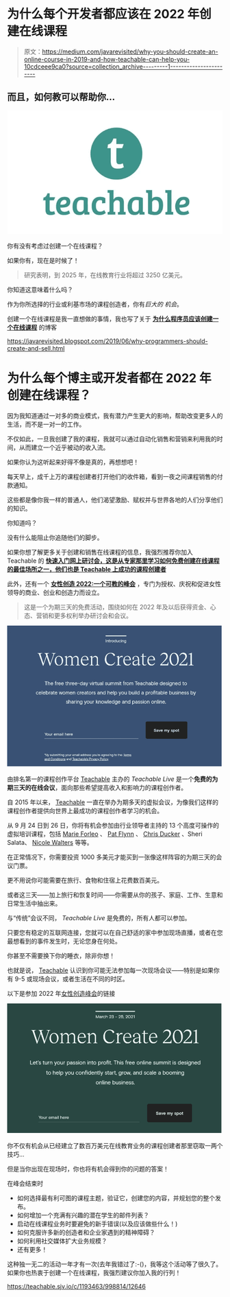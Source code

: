 # 为什么每个开发者都应该在 2022 年创建在线课程

> 原文：<https://medium.com/javarevisited/why-you-should-create-an-online-course-in-2019-and-how-teachable-can-help-you-10cdceee9ca0?source=collection_archive---------1----------------------->

## 而且，如何教可以帮助你…

[![](img/9cedd8ed7ee4e1eb536815739dabfed6.png)](https://teachable.sjv.io/c/1193463/998814/12646)

你有没有考虑过创建一个在线课程？

如果你有，现在是时候了！

> 研究表明，到 2025 年，在线教育行业将超过 3250 亿美元。

你知道这意味着什么吗？

作为你所选择的行业或利基市场的课程创造者，你有*巨大的* *机会*。

创建一个在线课程是我一直想做的事情，我也写了关于 [**为什么程序员应该创建一个在线课程**](https://javarevisited.blogspot.com/2019/06/why-programmers-should-create-and-sell.html) 的博客

<https://javarevisited.blogspot.com/2019/06/why-programmers-should-create-and-sell.html>  

# 为什么每个博主或开发者都在 2022 年创建在线课程？

因为我知道通过一对多的商业模式，我有潜力产生更大的影响，帮助改变更多人的生活，而不是一对一的工作。

不仅如此，一旦我创建了我的课程，我就可以通过自动化销售和营销来利用我的时间，从而建立一个近乎被动的收入流。

如果你认为这听起来好得不像是真的，再想想吧！

每天早上，成千上万的课程创建者打开他们的收件箱，看到一夜之间课程销售的付款通知。

这些都是像你我一样的普通人，他们渴望激励、赋权并与世界各地的人们分享他们的知识。

你知道吗？

没有什么能阻止你追随他们的脚步。

如果你想了解更多关于创建和销售在线课程的信息，我强烈推荐你加入 Teachable 的 [**快速入门网上研讨会，这是从专家那里学习如何免费创建在线课程的最佳场所之一，他们也是 Teachable 上成功的课程创建者**](https://teachable.sjv.io/c/1193463/998807/12646)

此外，还有一个 [**女性创造 2022:一个可教的峰会**](https://teachable.sjv.io/c/1193463/1008095/12646) ，专门为授权、庆祝和促进女性领导的商业、创业和创造力而设立。

> 这是一个为期三天的免费活动，围绕如何在 2022 年及以后获得资金、心态、营销和更多权利举办研讨会和会议。

[![](img/40d2279ba64da9d0e04b231957f54878.png)](https://teachable.sjv.io/c/1193463/1008095/12646)

由排名第一的课程创作平台 [Teachable](https://teachable.sjv.io/c/1193463/998814/12646) 主办的 *Teachable Live* 是一个**免费的为期三天的在线会议**，面向那些希望提高收入和影响力的课程创作者。

自 2015 年以来， [Teachable](https://teachable.sjv.io/c/1193463/998814/12646) 一直在举办为期多天的虚拟会议，为像我们这样的课程创作者提供向世界上最成功的课程创作者学习的机会。

从 9 月 24 日到 26 日，你将有机会参加由行业领导者主持的 13 个高度可操作的虚拟培训课程，包括 [Marie Forleo](https://medium.com/u/83a288a851a?source=post_page-----10cdceee9ca0--------------------------------) 、 [Pat Flynn](https://medium.com/u/5a8c400169ef?source=post_page-----10cdceee9ca0--------------------------------) 、 [Chris Ducker](https://medium.com/u/7fea37274a34?source=post_page-----10cdceee9ca0--------------------------------) 、Sheri Salata、 [Nicole Walters](https://medium.com/u/88c8a8255911?source=post_page-----10cdceee9ca0--------------------------------) 等等。

在正常情况下，你需要投资 1000 多美元才能买到一张像这样阵容的为期三天的会议门票。

更不用说你可能需要在旅行、食物和住宿上花费数百美元。

或者这三天——加上旅行和恢复时间——你需要从你的孩子、家庭、工作、生意和日常生活中抽出来。

与“传统”会议不同， *Teachable Live* 是免费的，所有人都可以参加。

只要您有稳定的互联网连接，您就可以在自己舒适的家中参加现场直播，或者在您最想看到的事件发生时，无论您身在何处。

你甚至不需要换下你的睡衣，除非你想！

也就是说， [Teachable](https://teachable.sjv.io/c/1193463/998814/12646) 认识到你可能无法参加每一次现场会议——特别是如果你有 9-5 或现场会议，或者生活在不同的时区。

以下是参加 2022 年[女性创造峰会](https://teachable.sjv.io/c/1193463/1008095/12646)的链接

[![](img/ad9c54ac4992dda45a4f6838af89229e.png)](https://teachable.sjv.io/c/1193463/1008095/12646)

你不仅有机会从已经建立了数百万美元在线教育业务的课程创建者那里窃取一两个技巧…

但是当你出现在现场时，你也将有机会得到你的问题的答案！

在峰会结束时

*   如何选择最有利可图的课程主题，验证它，创建您的内容，并规划您的整个发布。
*   如何增加一个充满有兴趣的潜在学生的邮件列表？
*   启动在线课程业务时要避免的新手错误(以及应该做些什么！)
*   如何克服许多新的创造者和企业家遇到的精神障碍？
*   如何利用社交媒体扩大业务规模？
*   还有更多！

这种独一无二的活动一年才有一次(去年我错过了:-()，我等这个活动等了很久了。如果你也热衷于创建一个在线课程，我强烈建议你加入我的行列！

<https://teachable.sjv.io/c/1193463/998814/12646> 